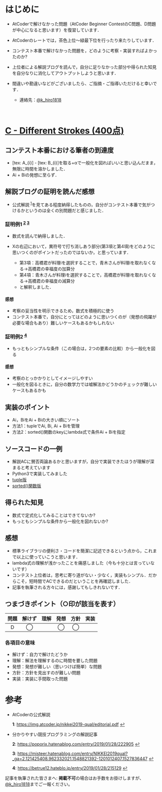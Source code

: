 # はじめに
+ AtCoderで解けなかった問題（AtCoder Beginner ContestのC問題、D問題が中心になると思います）を復習しています．

+ AtCoderのレートでは，茶色上位～緑最下位を行ったり来たりしています．

+ コンテスト本番で解けなかった問題を，どのように考察・実装すればよかったのか?

+ 上位者による解説ブログを読んで，自分に足りなかった部分や得られた知見を自分なりに消化してアウトプットしようと思います．

+ 間違いや勘違いなどがございましたら、ご指摘・ご指導いただけると幸いです．

    + 連絡先：<a href="https://twitter.com/k_hiro1818">@k_hiro1818</a>

<br>


# <a href='https://atcoder.jp/contests/nikkei2019-qual/tasks/nikkei2019_qual_c'>C - Different Strokes (400点)</a>

## コンテスト本番における筆者の到達度
+ [tex: A\_{i}] - [tex: B\_{i}]を取る+αで一般化を図ればいいと思い込んだまま，無限に時間を溶かしました．
+ Ai + Biの発想に至らず．


## 解説ブログの証明を読んだ感想
+ 公式解説<sup id='a1'> [1](#myfootnote1)</sup>を見てある程度納得したものの，自分がコンテスト本番で気がつけるかというのは全くの別問題だと感じました．

### 証明例1<sup id='a2'> [2](#myfootnote2)</sup><sup id='a3'> [3](#myfootnote3)</sup>

+ 数式を読んで納得しました．
+ Xの右辺において，異符号で打ち消しあう部分(第3項と第4項)をどのように思いつくのがポイントだったのではないか，と思っています．

    + 第3項：高橋君が料理iを選択することで，青木さんが料理iを取れなくなる→高橋君の幸福度の加算分
    + 第4項：青木さんが料理iを選択することで，高橋君が料理iを取れなくなる→高橋君の幸福度の減算分
    + と解釈しました．

#### 感想
+ 考察の妥当性を明示できるため，数式を積極的に使う
+ コンテスト本番で，自分にとってはどのように思いつくのが（発想の飛躍が必要な場合もあり）難しいケースもあるかもしれない

### 証明例2<sup id='a4'> [4](#myfootnote4)</sup>
+ もっともシンプルな条件（この場合は，2つの要素の比較）から一般化を図る

#### 感想
+ 考察のとっかかりとしてイメージしやすい
+ 一般化を図るときに，自分の数学力では嘘解法かどうかのチェックが難しいケースもあるかも


## 実装のポイント
+ Ai，BiをAi + Biの大きい順にソート
+ 方法1：tupleでAi, Bi, Ai + Biを管理
+ 方法2：sorted()関数のkeyにlambda式で条件Ai + Biを指定


## ソースコードの一例
+ 解説ACに賛否両論あるかと思いますが，自分で実装できたほうが理解が深まると考えています
+ Python3で実装してみました
+ <a href='https://atcoder.jp/contests/nikkei2019-qual/submissions/4127826'>tuple版</a>
+ <a href='https://atcoder.jp/contests/nikkei2019-qual/submissions/4128665'>sorted()関数版</a>


## 得られた知見
+ 数式で定式化してみることはできてないか?
+ もっともシンプルな条件から一般化を図れないか?


## 感想
+ 標準ライブラリの便利さ・コードを簡潔に記述できるという点から，これまで以上に使っていこうと思います．
+ lambda式の理解が浅かったことを痛感しました（今も十分とは言っていないです）
+ コンテスト上位者は，思考に寄り道がない・少なく，実装もシンプル．だからこそ，短時間でACできるのだということを再確認しました．
+ 記事を執筆される方々には，感謝してもしきれないです．


## つまづきポイント（○印が該当を表す）

|問題|解けず|理解|発想|方針|実装|
|:--:|:--:|:--:|:--:|:--:|:--:|
|D|◯||◯|◯||

### 各項目の意味
+ 解けず：自力で解けたどうか
+ 理解：解法を理解するのに時間を要した問題
+ 発想：発想が難しい（思いつけば簡単）な問題
+ 方針：方針を見出すのが難しい問題
+ 実装：実装に手間取った問題


# 参考
+ AtCoderの公式解説

    <b id='myfootnote1'>1</b>: https://img.atcoder.jp/nikkei2019-qual/editorial.pdf [↩](#a1)

+ 分かりやすい競技プログラミングの解説記事

    <b id='myfootnote2'>2</b>: https://poporix.hatenablog.com/entry/2019/01/28/222905 [↩](#a2)

    <b id='myfootnote3'>3</b>:
    https://misteer.hatenablog.com/entry/NIKKEI2019qual?_ga=2.121425408.962332021.1548821392-1201012407.1527836447 [↩](#a3)

    <b id='myfootnote4'>4</b>: https://betrue12.hateblo.jp/entry/2019/01/28/215129 [↩](#a4)

記事を執筆された皆さまへ: **掲載不可**の場合はお手数をお掛けしますが、<a href="https://twitter.com/k_hiro1818">@k_hiro1818</a>までご一報ください。
